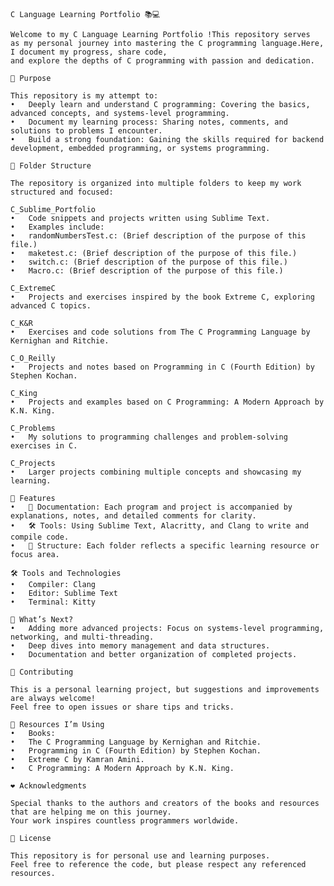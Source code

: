     C Language Learning Portfolio 📚💻

    Welcome to my C Language Learning Portfolio !This repository serves
    as my personal journey into mastering the C programming language.Here,
    I document my progress, share code,
    and explore the depths of C programming with passion and dedication.
    
    🚀 Purpose

    This repository is my attempt to:
    •   Deeply learn and understand C programming: Covering the basics, advanced concepts, and systems-level programming.
    •   Document my learning process: Sharing notes, comments, and solutions to problems I encounter.
    •   Build a strong foundation: Gaining the skills required for backend development, embedded programming, or systems programming.
    
    📂 Folder Structure

    The repository is organized into multiple folders to keep my work structured and focused:

    C_Sublime_Portfolio
    •   Code snippets and projects written using Sublime Text.
    •   Examples include:
    •   randomNumbersTest.c: (Brief description of the purpose of this file.)
    •   maketest.c: (Brief description of the purpose of this file.)
    •   switch.c: (Brief description of the purpose of this file.)
    •   Macro.c: (Brief description of the purpose of this file.)

    C_ExtremeC
    •   Projects and exercises inspired by the book Extreme C, exploring advanced C topics.

    C_K&R
    •   Exercises and code solutions from The C Programming Language by Kernighan and Ritchie.

    C_O_Reilly
    •   Projects and notes based on Programming in C (Fourth Edition) by Stephen Kochan.

    C_King
    •   Projects and examples based on C Programming: A Modern Approach by K.N. King.

    C_Problems
    •   My solutions to programming challenges and problem-solving exercises in C.

    C_Projects
    •   Larger projects combining multiple concepts and showcasing my learning.
    
    🌟 Features
    •   📘 Documentation: Each program and project is accompanied by explanations, notes, and detailed comments for clarity.
    •   🛠️ Tools: Using Sublime Text, Alacritty, and Clang to write and compile code.
    •   📂 Structure: Each folder reflects a specific learning resource or focus area.
    
    🛠️ Tools and Technologies
    •   Compiler: Clang
    •   Editor: Sublime Text
    •   Terminal: Kitty
    
    🌱 What’s Next?
    •   Adding more advanced projects: Focus on systems-level programming, networking, and multi-threading.
    •   Deep dives into memory management and data structures.
    •   Documentation and better organization of completed projects.
    
    🤝 Contributing

    This is a personal learning project, but suggestions and improvements are always welcome! 
    Feel free to open issues or share tips and tricks.
    
    📖 Resources I’m Using
    •   Books:
    •   The C Programming Language by Kernighan and Ritchie.
    •   Programming in C (Fourth Edition) by Stephen Kochan.
    •   Extreme C by Kamran Amini.
    •   C Programming: A Modern Approach by K.N. King.
    
    ❤️ Acknowledgments

    Special thanks to the authors and creators of the books and resources that are helping me on this journey. 
    Your work inspires countless programmers worldwide.
    
    📝 License

    This repository is for personal use and learning purposes. 
    Feel free to reference the code, but please respect any referenced resources.